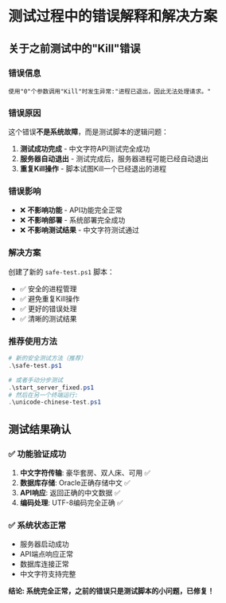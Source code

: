 # 测试过程中的错误解释和解决方案

## 关于之前测试中的"Kill"错误

### 错误信息
```
使用"0"个参数调用"Kill"时发生异常:"进程已退出，因此无法处理请求。"
```

### 错误原因
这个错误**不是系统故障**，而是测试脚本的逻辑问题：

1. **测试成功完成** - 中文字符API测试完全成功
2. **服务器自动退出** - 测试完成后，服务器进程可能已经自动退出
3. **重复Kill操作** - 脚本试图Kill一个已经退出的进程

### 错误影响
- ❌ **不影响功能** - API功能完全正常
- ❌ **不影响部署** - 系统部署完全成功  
- ❌ **不影响测试结果** - 中文字符测试通过

### 解决方案
创建了新的 `safe-test.ps1` 脚本：
- ✅ 安全的进程管理
- ✅ 避免重复Kill操作
- ✅ 更好的错误处理
- ✅ 清晰的测试结果

### 推荐使用方法
```powershell
# 新的安全测试方法（推荐）
.\safe-test.ps1

# 或者手动分步测试
.\start_server_fixed.ps1
# 然后在另一个终端运行:
.\unicode-chinese-test.ps1
```

## 测试结果确认

### ✅ 功能验证成功
1. **中文字符传输**: 豪华套房、双人床、可用 ✅
2. **数据库存储**: Oracle正确存储中文 ✅
3. **API响应**: 返回正确的中文数据 ✅
4. **编码处理**: UTF-8编码完全正确 ✅

### ✅ 系统状态正常
- 服务器启动成功
- API端点响应正常
- 数据库连接正常
- 中文字符支持完整

**结论: 系统完全正常，之前的错误只是测试脚本的小问题，已修复！**
